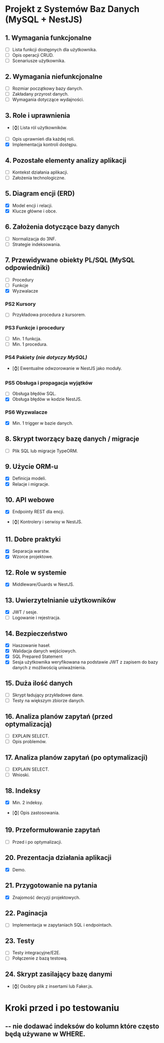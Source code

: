 # Projekt z Systemów Baz Danych (MySQL + NestJS)

## 1. Wymagania funkcjonalne

- [ ] Lista funkcji dostępnych dla użytkownika.
- [ ] Opis operacji CRUD.
- [ ] Scenariusze użytkownika.

## 2. Wymagania niefunkcjonalne

- [ ] Rozmiar początkowy bazy danych.
- [ ] Zakładany przyrost danych.
- [ ] Wymagania dotyczące wydajności.

## 3. Role i uprawnienia

- [⌚] Lista ról użytkowników.
- [ ] Opis uprawnień dla każdej roli.
- [x] Implementacja kontroli dostępu.

## 4. Pozostałe elementy analizy aplikacji

- [ ] Kontekst działania aplikacji.
- [ ] Założenia technologiczne.

## 5. Diagram encji (ERD)

- [x] Model encji i relacji.
- [x] Klucze główne i obce.

## 6. Założenia dotyczące bazy danych

- [ ] Normalizacja do 3NF.
- [ ] Strategie indeksowania.

## 7. Przewidywane obiekty PL/SQL (MySQL odpowiedniki)

- [ ] Procedury
- [ ] Funkcje
- [x] Wyzwalacze

### PS2 Kursory

- [ ] Przykładowa procedura z kursorem.

### PS3 Funkcje i procedury

- [ ] Min. 1 funkcja.
- [ ] Min. 1 procedura.

### PS4 Pakiety _(nie dotyczy MySQL)_

- [⌚] Ewentualne odwzorowanie w NestJS jako moduły.

### PS5 Obsługa i propagacja wyjątków

- [ ] Obsługa błędów SQL.
- [x] Obsługa błędów w kodzie NestJS.

### PS6 Wyzwalacze

- [x] Min. 1 trigger w bazie danych.

## 8. Skrypt tworzący bazę danych / migracje

- [ ] Plik SQL lub migracje TypeORM.

## 9. Użycie ORM-u

- [x] Definicja modeli.
- [x] Relacje i migracje.

## 10. API webowe

- [x] Endpointy REST dla encji.
- [⌚] Kontrolery i serwisy w NestJS.

## 11. Dobre praktyki

- [x] Separacja warstw.
- [x] Wzorce projektowe.

## 12. Role w systemie

- [x] Middleware/Guards w NestJS.

## 13. Uwierzytelnianie użytkowników

- [x] JWT / sesje.
- [ ] Logowanie i rejestracja.

## 14. Bezpieczeństwo

- [x] Haszowanie haseł.
- [x] Walidacja danych wejściowych.
- [x] SQL Prepared Statement
- [x] Sesja użytkownika weryfikowana na podstawie JWT z zapisem do bazy danych z możliwością uniważnienia.

## 15. Duża ilość danych

- [ ] Skrypt ładujący przykładowe dane.
- [ ] Testy na większym zbiorze danych.

## 16. Analiza planów zapytań (przed optymalizacją)

- [ ] EXPLAIN SELECT.
- [ ] Opis problemów.

## 17. Analiza planów zapytań (po optymalizacji)

- [ ] EXPLAIN SELECT.
- [ ] Wnioski.

## 18. Indeksy

- [x] Min. 2 indeksy.
- [⌚] Opis zastosowania.

## 19. Przeformułowanie zapytań

- [ ] Przed i po optymalizacji.

## 20. Prezentacja działania aplikacji

- [x] Demo.

## 21. Przygotowanie na pytania

- [x] Znajomość decyzji projektowych.

## 22. Paginacja

- [ ] Implementacja w zapytaniach SQL i endpointach.

## 23. Testy

- [ ] Testy integracyjne/E2E.
- [ ] Połączenie z bazą testową.

## 24. Skrypt zasilający bazę danymi

- [⌚] Osobny plik z insertami lub Faker.js.

# Kroki przed i po testowaniu

## -- nie dodawać indeksów do kolumn które często będą używane w WHERE.
